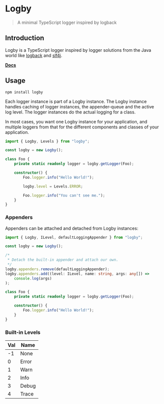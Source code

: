# Logby

> A minimal TypeScript logger inspired by logback

## Introduction

Logby is a TypeScript logger inspired by logger solutions from the Java world
like [logback](https://logback.qos.ch/index.html) and [slf4j](https://www.slf4j.org/).

**[Docs](https://felixrilling.github.io/logby/)**

## Usage

```shell
npm install logby
```

Each logger instance is part of a Logby instance.
The Logby instance handles caching of logger instances, the appender-queue and the active log level.
The logger instances do the actual logging for a class.

In most cases, you want one Logby instance for your application, and multiple loggers from that for
the different components and classes of your application.

```typescript
import { Logby, Levels } from "logby";

const logby = new Logby();

class Foo {
    private static readonly logger = logby.getLogger(Foo);

    constructor() {
        Foo.logger.info("Hello World!");

        logby.level = Levels.ERROR;

        Foo.logger.info("You can't see me.");
    }
}
```

### Appenders

Appenders can be attached and detached from Logby instances:

```typescript
import { Logby, ILevel, defaultLoggingAppender } from "logby";

const logby = new Logby();

/*
 * Detach the built-in appender and attach our own.
 */
logby.appenders.remove(defaultLoggingAppender);
logby.appenders.add((level: ILevel, name: string, args: any[]) =>
    console.log(args)
);

class Foo {
    private static readonly logger = logby.getLogger(Foo);

    constructor() {
        Foo.logger.info("Hello World!");
    }
}
```

### Built-in Levels

| Val | Name  |
| --- | ----- |
| -1  | None  |
| 0   | Error |
| 1   | Warn  |
| 2   | Info  |
| 3   | Debug |
| 4   | Trace |

